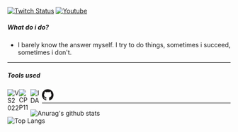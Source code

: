 [![Twitch Status](https://img.shields.io/twitch/status/juliacoraline?style=social)](https://twitch.tv/juliacoraline)
[![Youtube](https://img.shields.io/youtube/channel/subscribers/UCQFMDA4pAscAmY9PWw2CRTw?style=social)](https://www.youtube.com/@coraline6276)</br>

##### What do i do?
- I barely know the answer myself. I try to do things, sometimes i succeed, sometimes i don't.

---

##### Tools used

<img align="left" alt="VS2022" width="26px" src="https://upload.wikimedia.org/wikipedia/commons/thumb/c/cd/Visual_Studio_2017_Logo.svg/1024px-Visual_Studio_2017_Logo.svg.png"/>
<img align="left" alt="CPP11" width="26px" src="https://upload.wikimedia.org/wikipedia/commons/thumb/1/18/ISO_C%2B%2B_Logo.svg/306px-ISO_C%2B%2B_Logo.svg.png" />
  <img align="left" alt="IDA" width="26px" src="https://www.saashub.com/images/app/service_logos/19/1e0d827a9c4c/large.png?1541972415" />
 <img align="left" alt="GitHub" width="26px" src="https://raw.githubusercontent.com/github/explore/78df643247d429f6cc873026c0622819ad797942/topics/github/github.png" />

</br>

---
![Anurag's github stats](https://github-readme-stats.vercel.app/api?username=per0x1dee&show_icons=true&theme=dracula)
</br>
![Top Langs](https://github-readme-stats.vercel.app/api/top-langs/?username=per0x1dee&layout=compact&theme=dracula)
